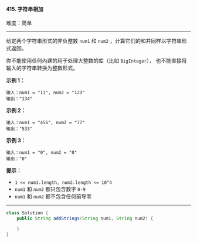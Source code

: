 #### 415. 字符串相加

难度：简单

---

给定两个字符串形式的非负整数 `num1` 和 `num2` ，计算它们的和并同样以字符串形式返回。

你不能使用任何內建的用于处理大整数的库（比如 `BigInteger`）， 也不能直接将输入的字符串转换为整数形式。

**示例 1：**

```
输入：num1 = "11", num2 = "123"
输出："134"
```

**示例 2：**

```
输入：num1 = "456", num2 = "77"
输出："533"
```

**示例 3：**

```
输入：num1 = "0", num2 = "0"
输出："0"
```

**提示：**

* `1 <= num1.length, num2.length <= 10^4`
* `num1` 和 `num2` 都只包含数字 `0-9`
* `num1` 和 `num2` 都不包含任何前导零

---

```Java
class Solution {
    public String addStrings(String num1, String num2) {

    }
}
```